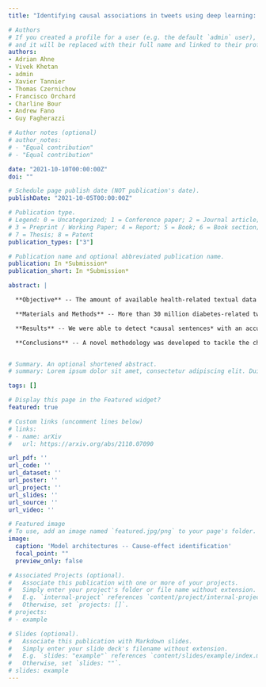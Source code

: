 ```yaml
---
title: "Identifying causal associations in tweets using deep learning: Use case on diabetes-related tweets from 2017-2021"

# Authors
# If you created a profile for a user (e.g. the default `admin` user), write the username (folder name) here 
# and it will be replaced with their full name and linked to their profile.
authors:
- Adrian Ahne
- Vivek Khetan
- admin
- Xavier Tannier
- Thomas Czernichow
- Francisco Orchard
- Charline Bour
- Andrew Fano
- Guy Fagherazzi

# Author notes (optional)
# author_notes:
# - "Equal contribution"
# - "Equal contribution"

date: "2021-10-10T00:00:00Z"
doi: ""

# Schedule page publish date (NOT publication's date).
publishDate: "2021-10-05T00:00:00Z"

# Publication type.
# Legend: 0 = Uncategorized; 1 = Conference paper; 2 = Journal article;
# 3 = Preprint / Working Paper; 4 = Report; 5 = Book; 6 = Book section;
# 7 = Thesis; 8 = Patent
publication_types: ["3"]

# Publication name and optional abbreviated publication name.
publication: In *Submission*
publication_short: In *Submission*

abstract: |

  **Objective** -- The amount of available health-related textual data is growing rapidly, urging the necessity of extracting the relevant information between entities: *cause-effect* relationships, to get a better understanding of health-related questions. Leveraging machine learning methods, we aim to extract both explicit and implicit multi-word *cause-effect* associations in diabetes-related tweets, where opinion, feelings and observations are expressed in real-time.

  **Materials and Methods** -- More than 30 million diabetes-related tweets in English were collected between April 2017 and January 2021. Deep learning and natural language processing methods were applied to focus on relevant tweets with personal and emotional content. A *cause-effect-tweet* dataset was manually labeled and used to train 1) a fine-tuned Bertweet model to detect *causal sentences* containing a causal association 2) a CRF model with BERT based features to extract possible cause-effect associations. Active learning was applied to augment the training data efficiently.

  **Results** -- We were able to detect *causal sentences* with an accuracy of 71% in an imbalanced dataset. A CRF model with BERT based features outperformed a fine-tuned BERT model for *cause-effect* detection with a macro F1 of 68%. This led to 96,676 tweets with cause-effect associations. “Diabetes” was identified as the central cluster followed by “Death” and “Insulin”. Insulin pricing related causes were frequently associated with “Death”.

  **Conclusions** -- A novel methodology was developed to tackle the challenging task of detecting causal sentences and identifying both explicit and implicit, single and multi-word cause as well as corresponding effect as expressed in diabetes-related tweets leveraging BERT-based architectures in combination with a manually labeled dataset augmented via active learning. Extracting causal associations on real-life, patient reported outcomes in social media data provides a useful complementary source of information in diabetes research.  


# Summary. An optional shortened abstract.
# summary: Lorem ipsum dolor sit amet, consectetur adipiscing elit. Duis posuere tellus ac convallis placerat. Proin tincidunt magna sed ex sollicitudin condimentum.

tags: []

# Display this page in the Featured widget?
featured: true

# Custom links (uncomment lines below)
# links:
# - name: arXiv
#   url: https://arxiv.org/abs/2110.07090

url_pdf: ''
url_code: ''
url_dataset: ''
url_poster: ''
url_project: ''
url_slides: ''
url_source: ''
url_video: ''

# Featured image
# To use, add an image named `featured.jpg/png` to your page's folder. 
image:
  caption: 'Model architectures -- Cause-effect identification'
  focal_point: ""
  preview_only: false

# Associated Projects (optional).
#   Associate this publication with one or more of your projects.
#   Simply enter your project's folder or file name without extension.
#   E.g. `internal-project` references `content/project/internal-project/index.md`.
#   Otherwise, set `projects: []`.
# projects:
# - example

# Slides (optional).
#   Associate this publication with Markdown slides.
#   Simply enter your slide deck's filename without extension.
#   E.g. `slides: "example"` references `content/slides/example/index.md`.
#   Otherwise, set `slides: ""`.
# slides: example
---
```


<!-- {{% callout note %}}
Click the *Cite* button above to demo the feature to enable visitors to import publication metadata into their reference management software.
{{% /callout %}}

{{% callout note %}}
Create your slides in Markdown - click the *Slides* button to check out the example.
{{% /callout %}}

Supplementary notes can be added here, including [code, math, and images](https://wowchemy.com/docs/writing-markdown-latex/). -->
